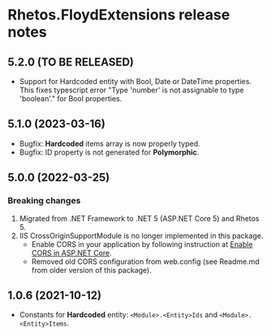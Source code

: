 # Rhetos.FloydExtensions release notes

## 5.2.0 (TO BE RELEASED)

* Support for Hardcoded entity with Bool, Date or DateTime properties. This fixes typescript error "Type 'number' is not assignable to type 'boolean'." for Bool properties.

## 5.1.0 (2023-03-16)

* Bugfix: **Hardcoded** items array is now properly typed.
* Bugfix: ID property is not generated for **Polymorphic**.

## 5.0.0 (2022-03-25)

### Breaking changes

1. Migrated from .NET Framework to .NET 5 (ASP.NET Core 5) and Rhetos 5.
2. IIS CrossOriginSupportModule is no longer implemented in this package.
   * Enable CORS in your application by following instruction at [Enable CORS in ASP.NET Core](https://docs.microsoft.com/en-us/aspnet/core/security/cors?view=aspnetcore-5.0).
   * Removed old CORS configuration from web.config (see Readme.md from older version of this package).

## 1.0.6 (2021-10-12)

* Constants for **Hardcoded** entity: `<Module>.<Entity>Ids` and `<Module>.<Entity>Items`.
